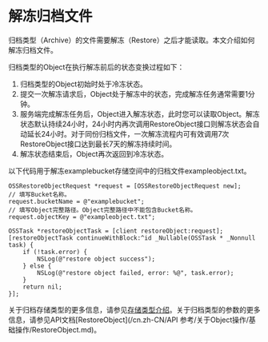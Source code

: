 # 解冻归档文件

归档类型（Archive）的文件需要解冻（Restore）之后才能读取。本文介绍如何解冻归档文件。

归档类型的Object在执行解冻前后的状态变换过程如下：

1.  归档类型的Object初始时处于冷冻状态。
2.  提交一次解冻请求后，Object处于解冻中的状态，完成解冻任务通常需要1分钟。
3.  服务端完成解冻任务后，Object进入解冻状态，此时您可以读取Object。解冻状态默认持续24小时，24小时内再次调用RestoreObject接口则解冻状态会自动延长24小时。对于同份归档文件，一次解冻流程内可有效调用7次RestoreObject接口达到最长7天的解冻持续时间。
4.  解冻状态结束后，Object再次返回到冷冻状态。

以下代码用于解冻examplebucket存储空间中的归档文件exampleobject.txt。

```
OSSRestoreObjectRequest *request = [OSSRestoreObjectRequest new];
// 填写Bucket名称。
request.bucketName = @"examplebucket";
// 填写Object完整路径。Object完整路径中不能包含Bucket名称。
request.objectKey = @"exampleobject.txt";

OSSTask *restoreObjectTask = [client restoreObject:request];
[restoreObjectTask continueWithBlock:^id _Nullable(OSSTask * _Nonnull task) {
    if (!task.error) {
        NSLog(@"restore object success");
    } else {
        NSLog(@"restore object failed, error: %@", task.error);
    }
    return nil;
}];
```

关于归档存储类型的更多信息，请参见[存储类型介绍](/cn.zh-CN/开发指南/存储类型/存储类型介绍.md)。关于归档类型的参数的更多信息，请参见API文档[RestoreObject](/cn.zh-CN/API 参考/关于Object操作/基础操作/RestoreObject.md)。

